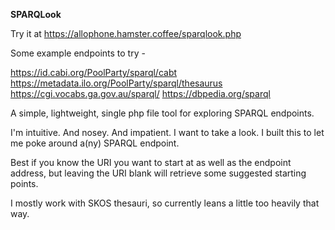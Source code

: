 **SPARQLook**

Try it at https://allophone.hamster.coffee/sparqlook.php

Some example endpoints to try -

https://id.cabi.org/PoolParty/sparql/cabt
https://metadata.ilo.org/PoolParty/sparql/thesaurus
https://cgi.vocabs.ga.gov.au/sparql/
https://dbpedia.org/sparql

A simple, lightweight, single php file tool for exploring SPARQL endpoints.

I'm intuitive. And nosey. And impatient. I want to take a look. I built this to let me poke around a(ny) SPARQL endpoint.

Best if you know the URI you want to start at as well as the endpoint address, but leaving the URI blank will retrieve some suggested starting points.

I mostly work with SKOS thesauri, so currently leans a little too heavily that way.

